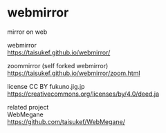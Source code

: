 # webmirror
mirror on web  

webmirror  
https://taisukef.github.io/webmirror/  

zoommirror (self forked webmirror)  
https://taisukef.github.io/webmirror/zoom.html  

license
CC BY fukuno.jig.jp  
https://creativecommons.org/licenses/by/4.0/deed.ja  

related project  
WebMegane  
https://github.com/taisukef/WebMegane/  
